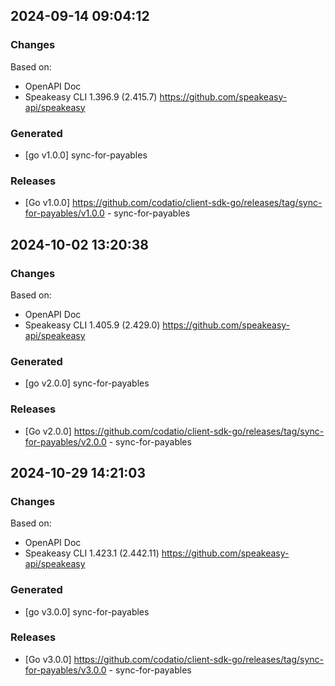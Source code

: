 

## 2024-09-14 09:04:12
### Changes
Based on:
- OpenAPI Doc  
- Speakeasy CLI 1.396.9 (2.415.7) https://github.com/speakeasy-api/speakeasy
### Generated
- [go v1.0.0] sync-for-payables
### Releases
- [Go v1.0.0] https://github.com/codatio/client-sdk-go/releases/tag/sync-for-payables/v1.0.0 - sync-for-payables

## 2024-10-02 13:20:38
### Changes
Based on:
- OpenAPI Doc  
- Speakeasy CLI 1.405.9 (2.429.0) https://github.com/speakeasy-api/speakeasy
### Generated
- [go v2.0.0] sync-for-payables
### Releases
- [Go v2.0.0] https://github.com/codatio/client-sdk-go/releases/tag/sync-for-payables/v2.0.0 - sync-for-payables

## 2024-10-29 14:21:03
### Changes
Based on:
- OpenAPI Doc  
- Speakeasy CLI 1.423.1 (2.442.11) https://github.com/speakeasy-api/speakeasy
### Generated
- [go v3.0.0] sync-for-payables
### Releases
- [Go v3.0.0] https://github.com/codatio/client-sdk-go/releases/tag/sync-for-payables/v3.0.0 - sync-for-payables